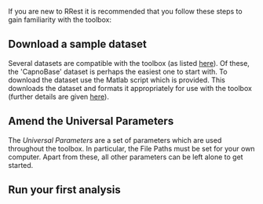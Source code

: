 If you are new to RRest it is recommended that you follow these steps to gain familiarity with the toolbox:

## Download a sample dataset
Several datasets are compatible with the toolbox (as listed [here](http://peterhcharlton.github.io/RRest/datasets.html)). Of these, the 'CapnoBase' dataset is perhaps the easiest one to start with. To download the dataset use the Matlab script which is provided. This downloads the dataset and formats it appropriately for use with the toolbox (further details are given [here](https://github.com/peterhcharlton/RRest/wiki/Input-Data)).

## Amend the Universal Parameters
The _Universal Parameters_ are a set of parameters which are used throughout the toolbox. In particular, the File Paths must be set for your own computer. Apart from these, all other parameters can be left alone to get started.

## Run your first analysis